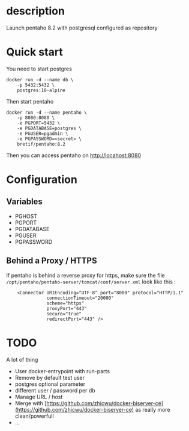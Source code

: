 # description

Launch pentaho 8.2 with postgresql configured as repository

# Quick start

You need to start postgres

```
docker run -d --name db \
    -p 5432:5432 \
    postgres:10-alpine
```

Then start pentaho

```
docker run -d --name pentaho \
    -p 8080:8080 \
    -e PGPORT=5432 \
    -e PGDATABASE=postgres \
    -e PGUSER=pgadmin \
    -e PGPASSWORD=<secret> \
    bretif/pentaho:8.2
```

Then you can access pentaho on [http://locahost:8080](http://locahost:8080)

# Configuration


## Variables
- PGHOST
- PGPORT
- PGDATABASE
- PGUSER
- PGPASSWORD

## Behind a Proxy / HTTPS

If pentaho is behind a reverse proxy for https, make sure the file `/opt/pentaho/pentaho-server/tomcat/conf/server.xml` look like this : 

```
    <Connector URIEncoding="UTF-8" port="8080" protocol="HTTP/1.1"
               connectionTimeout="20000"
               scheme="https"
               proxyPort="443"
               secure="true"
               redirectPort="443" />

```


# TODO

A lot of thing

- User docker-entrypoint with run-parts
- Remove by default test user
- postgres optional parameter
- different user / password per db
- Manage URL / host
- Merge with [https://github.com/zhicwu/docker-biserver-ce](https://github.com/zhicwu/docker-biserver-ce) as really more clean/powerfull
- ...
